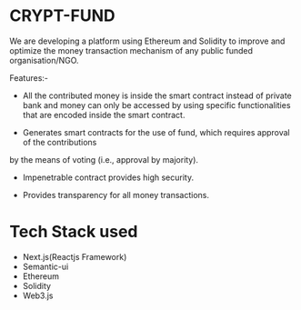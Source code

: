 # CRYPT-FUND
We are developing a platform using Ethereum and Solidity to improve and optimize the money transaction mechanism of any public funded organisation/NGO.

Features:-

* All the contributed money is inside the smart contract instead of private bank and money can only be accessed by using specific functionalities that are encoded inside the smart contract.

* Generates smart contracts for the use of fund, which requires approval of the contributions 
 
by the means of voting (i.e., approval by majority).
 
* Impenetrable contract provides high security.
 
* Provides transparency for all money transactions.

# Tech Stack used

* Next.js(Reactjs Framework)
* Semantic-ui
* Ethereum
* Solidity
* Web3.js

 
